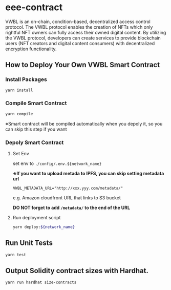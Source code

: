 # eee-contract

VWBL is an on-chain, condition-based, decentralized access control protocol. The VWBL protocol enables the creation of NFTs which only rightful NFT owners can fully access their owned digital content. By utilizing the VWBL protocol, developers can create services to provide blockchain users (NFT creators and digital content consumers) with decentralized encryption functionality.

## How to Deploy Your Own VWBL Smart Contract
### Install Packages
```bash
yarn install
```

### Compile Smart Contract
```bash
yarn compile
```
※Smart contract will be compiled automatically when you depoly it, 
 so you can skip this step if you want
 
### Depoly Smart Contract
1. Set Env
   
   set env to `./config/.env.${network_name}`
   
   **※If you want to upload metada to IPFS, you can skip setting metadata url**
   
     ```
     VWBL_METADATA_URL="http://xxx.yyy.com/metadata/"
     ```
   e.g. Amazon cloudfront URL that links to S3 bucket
   
   **DO NOT forget to add `/metadata/` to the end of the URL**

2. Run deployment script
    ```bash
    yarn deploy:${network_name}
    ```

## Run Unit Tests
```bash
yarn test
```
## Output Solidity contract sizes with Hardhat.
```bash
yarn run hardhat size-contracts
```
